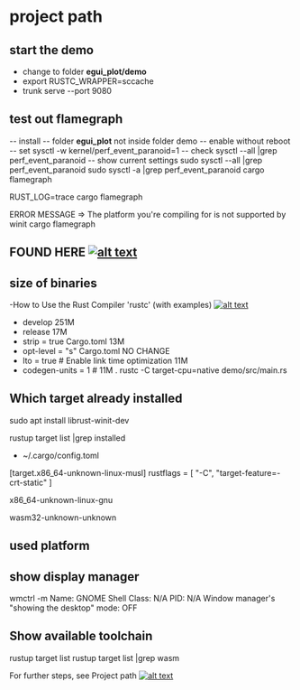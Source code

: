 # project path
<!-- keep the format -->
## start the demo
<!-- keep the format -->
- change to folder **egui_plot/demo**
- export RUSTC_WRAPPER=sccache
- trunk serve --port 9080
<!-- keep the format -->
## test out flamegraph
<!-- keep the format -->
-- install
  -- folder **egui_plot** not inside folder demo
-- enable without reboot
-- set
sysctl -w kernel/perf_event_paranoid=1
-- check
sysctl --all |grep perf_event_paranoid
-- show current settings
sudo sysctl --all |grep perf_event_paranoid
sudo sysctl -a |grep perf_event_paranoid
cargo flamegraph
<!-- keep the format -->
RUST_LOG=trace cargo flamegraph
<!-- keep the format -->
ERROR MESSAGE =>
The platform you're compiling for is not supported by winit cargo flamegraph

## FOUND HERE [![alt text][1]](https://stackoverflow.com/questions/74633209/im-unable-to-run-rust-winit-application-on-alpine-wayland)

## size of binaries

-How to Use the Rust Compiler 'rustc' (with examples) [![alt text][1]]( https://commandmasters.com/commands/rustc-common/)

- develop 251M
- release 17M
- strip = true Cargo.toml 13M
- opt-level = "s" Cargo.toml NO CHANGE
- lto = true # Enable link time optimization 11M
- codegen-units = 1 # 11M
. rustc -C target-cpu=native demo/src/main.rs

## Which target already installed

sudo apt install librust-winit-dev

rustup target list |grep installed

- ~/.cargo/config.toml

[target.x86_64-unknown-linux-musl]
rustflags = [ "-C", "target-feature=-crt-static" ]

x86_64-unknown-linux-gnu

wasm32-unknown-unknown

## used platform

## show display manager

wmctrl -m
Name: GNOME Shell
Class: N/A
PID: N/A
Window manager's "showing the desktop" mode: OFF

## Show available toolchain

rustup target list
rustup target list |grep wasm

<!-- keep the format -->
For further steps, see Project path [![alt text][1]](project_path.md)
<!-- make folder and download the link sign vai curl -->
<!-- mkdir -p img && curl --create-dirs --output-dir img -O  "https://raw.githubusercontent.com/MathiasStadler/link_symbol_svg/refs/heads/main/link_symbol.svg"-->
<!-- Link sign - Don't Found a better way :-( - You know a better method? - **send me a email** -->
[1]: ./img/link_symbol.svg
<!-- keep the format -->